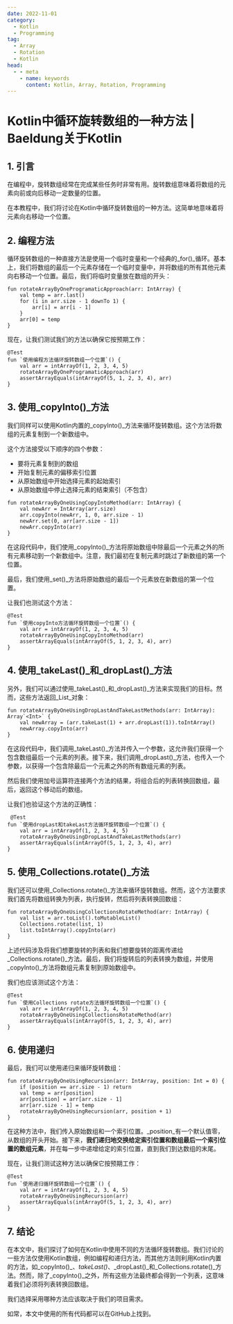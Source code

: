 ```yaml
---
date: 2022-11-01
category:
  - Kotlin
  - Programming
tag:
  - Array
  - Rotation
  - Kotlin
head:
  - - meta
    - name: keywords
      content: Kotlin, Array, Rotation, Programming
---
```

# Kotlin中循环旋转数组的一种方法 | Baeldung关于Kotlin

## 1. 引言

在编程中，旋转数组经常在完成某些任务时非常有用。旋转数组意味着将数组的元素向前或向后移动一定数量的位置。

在本教程中，我们将讨论在Kotlin中循环旋转数组的一种方法。这简单地意味着将元素向右移动一个位置。

## 2. 编程方法

循环旋转数组的一种直接方法是使用一个临时变量和一个经典的_for()_循环。基本上，我们将数组的最后一个元素存储在一个临时变量中，并将数组的所有其他元素向右移动一个位置。最后，我们将临时变量放在数组的开头：

```
fun rotateArrayByOneProgramaticApproach(arr: IntArray) {
    val temp = arr.last()
    for (i in arr.size - 1 downTo 1) {
        arr[i] = arr[i - 1]
    }
    arr[0] = temp
}
```

现在，让我们测试我们的方法以确保它按预期工作：

```
@Test
fun `使用编程方法循环旋转数组一个位置`() {
    val arr = intArrayOf(1, 2, 3, 4, 5)
    rotateArrayByOneProgramaticApproach(arr)
    assertArrayEquals(intArrayOf(5, 1, 2, 3, 4), arr)
}
```

## 3. 使用_copyInto()_方法

我们同样可以使用Kotlin内置的_copyInto()_方法来循环旋转数组。这个方法将数组的元素复制到一个新数组中。

这个方法接受以下顺序的四个参数：

- 要将元素复制到的数组
- 开始复制元素的偏移索引位置
- 从原始数组中开始选择元素的起始索引
- 从原始数组中停止选择元素的结束索引（不包含）

```
fun rotateArrayByOneUsingCopyIntoMethod(arr: IntArray) {
    val newArr = IntArray(arr.size)
    arr.copyInto(newArr, 1, 0, arr.size - 1)
    newArr.set(0, arr[arr.size - 1])
    newArr.copyInto(arr)
}
```

在这段代码中，我们使用_copyInto()_方法将原始数组中除最后一个元素之外的所有元素移动到一个新数组中。注意，我们最初在复制元素时跳过了新数组的第一个位置。

最后，我们使用_set()_方法将原始数组的最后一个元素放在新数组的第一个位置。

让我们也测试这个方法：

```
@Test
fun `使用copyInto方法循环旋转数组一个位置`() {
    val arr = intArrayOf(1, 2, 3, 4, 5)
    rotateArrayByOneUsingCopyIntoMethod(arr)
    assertArrayEquals(intArrayOf(5, 1, 2, 3, 4), arr)
}
```

## 4. 使用_takeLast()_和_dropLast()_方法

另外，我们可以通过使用_takeLast()_和_dropLast()_方法来实现我们的目标。然而，这些方法返回_List_对象：

```
fun rotateArrayByOneUsingDropLastAndTakeLastMethods(arr: IntArray): Array`<Int>` {
    val newArray = (arr.takeLast(1) + arr.dropLast(1)).toIntArray()
    newArray.copyInto(arr)
}
```

在这段代码中，我们调用_takeLast()_方法并传入一个参数，这允许我们获得一个包含数组最后一个元素的列表。接下来，我们调用_dropLast()_方法，也传入一个参数，以获得一个包含除最后一个元素之外的所有数组元素的列表。

然后我们使用加号运算符连接两个方法的结果，将组合后的列表转换回数组，最后，返回这个移动后的数组。

让我们也验证这个方法的正确性：

```
 @Test
fun `使用dropLast和takeLast方法循环旋转数组一个位置`() {
    val arr = intArrayOf(1, 2, 3, 4, 5)
    rotateArrayByOneUsingDropLastAndTakeLastMethods(arr)
    assertArrayEquals(intArrayOf(5, 1, 2, 3, 4), arr)
}
```

## 5. 使用_Collections.rotate()_方法

我们还可以使用_Collections.rotate()_方法来循环旋转数组。然而，这个方法要求我们首先将数组转换为列表，执行旋转，然后将列表转换回数组：

```
fun rotateArrayByOneUsingCollectionsRotateMethod(arr: IntArray) {
    val list = arr.toList().toMutableList()
    Collections.rotate(list, 1)
    list.toIntArray().copyInto(arr)
}
```

上述代码涉及将我们想要旋转的列表和我们想要旋转的距离传递给_Collections.rotate()_方法。最后，我们将旋转后的列表转换为数组，并使用_copyInto()_方法将数组元素复制到原始数组中。

我们也应该测试这个方法：

```
@Test
fun `使用Collections rotate方法循环旋转数组一个位置`() {
    val arr = intArrayOf(1, 2, 3, 4, 5)
    rotateArrayByOneUsingCollectionsRotateMethod(arr)
    assertArrayEquals(intArrayOf(5, 1, 2, 3, 4), arr)
}
```

## 6. 使用递归

最后，我们可以使用递归来循环旋转数组：

```
fun rotateArrayByOneUsingRecursion(arr: IntArray, position: Int = 0) {
    if (position == arr.size - 1) return
    val temp = arr[position]
    arr[position] = arr[arr.size - 1]
    arr[arr.size - 1] = temp
    rotateArrayByOneUsingRecursion(arr, position + 1)
}
```

在这种方法中，我们传入原始数组和一个索引位置。_position_有一个默认值零，从数组的开头开始。接下来，**我们递归地交换给定索引位置和数组最后一个索引位置的数组元素**，并在每一步中递增给定的索引位置，直到我们到达数组的末尾。

现在，让我们测试这种方法以确保它按预期工作：

```
@Test
fun `使用递归循环旋转数组一个位置`() {
    val arr = intArrayOf(1, 2, 3, 4, 5)
    rotateArrayByOneUsingRecursion(arr)
    assertArrayEquals(intArrayOf(5, 1, 2, 3, 4), arr)
}
```

## 7. 结论

在本文中，我们探讨了如何在Kotlin中使用不同的方法循环旋转数组。我们讨论的一些方法仅使用Kotlin数组，例如编程和递归方法，而其他方法则利用Kotlin内置的方法，如_copyInto()_、_takeLast()_、_dropLast()_和_Collections.rotate()_方法。然而，除了_copyInto()_之外，所有这些方法最终都会得到一个列表，这意味着我们必须将列表转换回数组。

我们选择采用哪种方法应该取决于我们的项目需求。

如常，本文中使用的所有代码都可以在GitHub上找到。